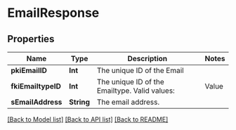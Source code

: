 # EmailResponse

## Properties
Name | Type | Description | Notes
------------ | ------------- | ------------- | -------------
**pkiEmailID** | **Int** | The unique ID of the Email | 
**fkiEmailtypeID** | **Int** | The unique ID of the Emailtype.  Valid values:  |Value|Description| |-|-| |1|Office| |2|Home| | 
**sEmailAddress** | **String** | The email address. | 

[[Back to Model list]](../README.md#documentation-for-models) [[Back to API list]](../README.md#documentation-for-api-endpoints) [[Back to README]](../README.md)


